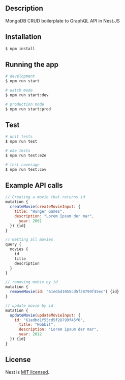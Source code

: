 
## Description

MongoDB CRUD boilerplate to GraphQL API in Nest.JS

## Installation

```bash
$ npm install
```

## Running the app

```bash
# development
$ npm run start

# watch mode
$ npm run start:dev

# production mode
$ npm run start:prod
```

## Test

```bash
# unit tests
$ npm run test

# e2e tests
$ npm run test:e2e

# test coverage
$ npm run test:cov
```

## Example API calls

```javascript
// Creating a movie that returns id
mutation {
  createMovie(createMovieInput: {
    title: "Hunger Games",
    description: "Lorem Ipsum der mar",
      year: 2001
  }) {id}
}

// Getting all movies
query {
  movies {
    id
    title
    description
  }
}

// removing mobie by id
mutation {
  removeMovie(id: "61edbd1055cd5f28799f45ec") {id}
}

// update movie by id
mutation {
  updateMovie(updateMovieInput: {
    id: "61edbd1f55cd5f28799f45f0",
      title: "Hobbit",
      description: "Lorem Ipsum der mar",
      year: 2012
  }) {id}
}
```

## License

Nest is [MIT licensed](LICENSE).
